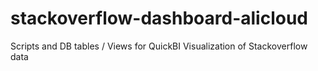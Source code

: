 # stackoverflow-dashboard-alicloud
Scripts and DB tables / Views for QuickBI Visualization of Stackoverflow data
